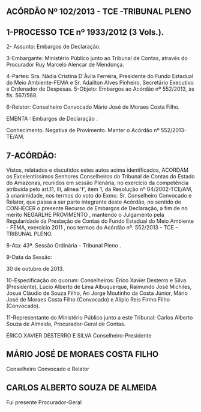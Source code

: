 
## ACÓRDÃO Nº 102/2013 - TCE -TRIBUNAL PLENO

## 1-PROCESSO TCE nº 1933/2012 (3 Vols.).

2- Assunto: Embargos de Declaração.

3-Embargante: Ministério  Público  junto  ao  Tribunal  de  Contas,  através  do  Procurador  Ruy Marcelo Alencar de Mendonça.

4-Partes: Sra.  Nádia  Cristina  D`Àvila  Ferreira,  Presidente  do  Fundo  Estadual  do Meio Ambiente-FEMA e Sr. Adailton Alves Pinheiro, Secretário Executivo e Ordenador de Despesas. 5-Objeto: Embargos ao Acórdão nº 552/2013, às fls. 567/568.

6-Relator: Conselheiro Convocado Mário José de Moraes Costa Filho.

EMENTA : Embargos de Declaração .

Conhecimento. Negativa de Provimento. Manter o Acórdão nº 552/2013-TE/AM.

## 7-ACÓRDÃO:

Vistos,  relatados  e  discutidos  estes  autos  acima  identificados,  ACORDAM  os Excelentíssimos  Senhores  Conselheiros  do  Tribunal  de  Contas  do  Estado  do  Amazonas, reunidos em sessão Plenária, no exercício da competência atribuída pelo art.11, III, alínea 'f', item 1, da Resolução nº 04/2002-TCE/AM, à  unanimidade, nos termos do voto do Exmo. Sr. Conselheiro Convocado e Relator, que passa a ser parte integrante deste Acórdão, no sentido de CONHECER o presente Recurso de Embargos de Declaração, a fim de no mérito NEGARLHE PROVIMENTO , mantendo o Julgamento pela Regularidade da Prestação de Contas do Fundo Estadual do Meio Ambiente - FEMA, exercício 2011 ,  nos  termos do Acórdão nº. 552/2013 - TCE - TRIBUNAL PLENO.

8-Ata: 43ª. Sessão Ordinária - Tribunal Pleno .

9-Data da Sessão:

30 de outubro de 2013.

10-Especificação do quorum: Conselheiros: Érico Xavier Desterro e Silva (Presidente), Lúcio Alberto de Lima Albuquerque, Raimundo José Michiles, Josué Cláudio de Souza Filho, Ari Jorge Moutinho da Costa Júnior, Mário José de Moraes Costa Filho (Convocado) e Alípio Reis Firmo Filho (Convocado).

11-Representante  do  Ministério  Público  junto  a  este Tribunal: Carlos  Alberto  Souza  de Almeida, Procurador-Geral de Contas.

ÉRICO XAVIER DESTERRO E SILVA Conselheiro-Presidente

## MÁRIO JOSÉ DE MORAES COSTA FILHO

Conselheiro Convocado e Relator

## CARLOS ALBERTO SOUZA DE ALMEIDA

Fui presente Procurador-Geral